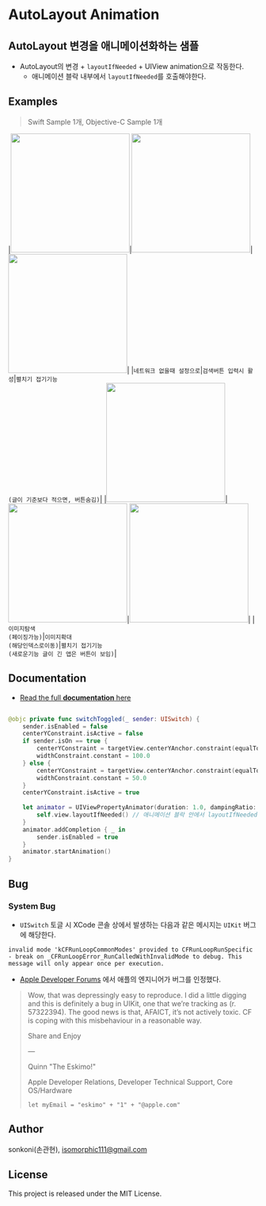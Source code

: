 # AutoLayout Animation 

## AutoLayout 변경을 애니메이션화하는 샘플
- AutoLayout의 변경 + `layoutIfNeeded` + UIView animation으로 작동한다.
    - 애니메이션 블락 내부에서 `layoutIfNeeded`를 호출해야한다. 

## Examples
> Swift Sample 1개, Objective-C Sample 1개


|<img width=240 src="https://user-images.githubusercontent.com/46439995/185067434-c71f35dd-3db5-41c9-ad73-39c3301043b1.gif">|<img width=240 src="https://user-images.githubusercontent.com/46439995/185071000-b96ddd72-52df-45b8-858f-3a065a438708.gif">|<img width=240 src="https://user-images.githubusercontent.com/46439995/185071150-71d08bb5-d9d5-430e-8fe7-44a39a07ff88.gif">|
|`네트워크 없을때 설정으로`|`검색버튼 입력시 활성`|`펼치기 접기기능`<br>`(글이 기준보다 적으면, 버튼숨김)`|
|<img width=240 src="https://user-images.githubusercontent.com/46439995/185071684-03fa47f5-17bd-4672-a5be-f825c17c5081.gif">|<img width=240 src="https://user-images.githubusercontent.com/46439995/185071892-9c3ff182-39d9-4d46-bdbc-ab28a8218214.gif">|<img width=240 src="https://user-images.githubusercontent.com/46439995/185072009-8b842d21-069c-4410-8f67-6bb77481f96c.gif">|
|`이미지탐색`<br>`(페이징가능)`|`이미지확대`<br>`(해당인덱스로이동)`|`펼치기 접기기능`<br>`(새로운기능 글이 긴 앱은 버튼이 보임)`| 

## Documentation

- [Read the full **documentation** here](http://wiki.mulgrim.net/page/Api:UIKit/UIView/-_layoutIfNeeded)

```swift

@objc private func switchToggled(_ sender: UISwitch) {
    sender.isEnabled = false
    centerYConstraint.isActive = false
    if sender.isOn == true {
        centerYConstraint = targetView.centerYAnchor.constraint(equalTo: view.centerYAnchor)
        widthConstraint.constant = 100.0
    } else {
        centerYConstraint = targetView.centerYAnchor.constraint(equalTo: view.safeAreaLayoutGuide.bottomAnchor, constant: -50.0)
        widthConstraint.constant = 50.0
    }
    centerYConstraint.isActive = true
        
    let animator = UIViewPropertyAnimator(duration: 1.0, dampingRatio: 0.4) {
        self.view.layoutIfNeeded() // 애니메이션 블락 안에서 layoutIfNeeded 메서드를 호출해야한다. 
    }
    animator.addCompletion { _ in
        sender.isEnabled = true
    }
    animator.startAnimation()
}

```

## Bug
### System Bug
- `UISwitch` 토글 시 XCode 콘솔 상에서 발생하는 다음과 같은 메시지는 `UIKit` 버그에 해당한다.
```
invalid mode 'kCFRunLoopCommonModes' provided to CFRunLoopRunSpecific - break on _CFRunLoopError_RunCalledWithInvalidMode to debug. This message will only appear once per execution.
```
- [Apple Developer Forums](https://developer.apple.com/forums/thread/132035?answerId=416935022#416935022) 에서 애플의 엔지니어가 버그를 인정했다.
> Wow, that was depressingly easy to reproduce. I did a little digging and this is definitely a bug in UIKit, one that we’re tracking as (r. 57322394). The good news is that, AFAICT, it’s not actively toxic. CF is coping with this misbehaviour in a reasonable way.
>
> Share and Enjoy
>
>   —
>
> Quinn "The Eskimo!"
>
> Apple Developer Relations, Developer Technical Support, Core OS/Hardware
>  ```
>  let myEmail = "eskimo" + "1" + "@apple.com"
>  ```


## Author

sonkoni(손관현), isomorphic111@gmail.com 

## License

This project is released under the MIT License.
